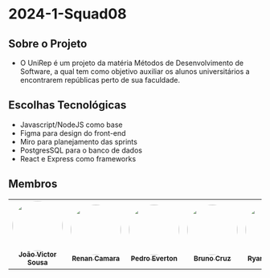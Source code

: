 # 2024-1-Squad08

## Sobre o Projeto

- O UniRep é um projeto da matéria Métodos de Desenvolvimento de Software, a qual tem como objetivo auxiliar os alunos universitários a encontrarem repúblicas perto de sua faculdade.

## Escolhas Tecnológicas

- Javascript/NodeJS como base
- Figma para design do front-end
- Miro para planejamento das sprints
- PostgresSQL para o banco de dados
- React e Express como frameworks

## Membros

<table>
  <tr>
    <td align="center"><a href="https://github.com/Discicle"><img style="border-radius: 50%;" src="https://github.com/Discicle.png?size=100" width="100px;" alt=""/><br /><sub><b>João Victor Sousa</b></sub></a><br />
    <td align="center"><a href="https://github.com/Renurin"><img style="border-radius: 50%;" src="https://github.com/Renurin.png?size=100" width="100px;" alt=""/><br /><sub><b>Renan Camara</b></sub></a><b/>
    <td align="center"><a href="https://github.com/pedroeverton217"><img style="border-radius: 50%;" src="https://github.com/pedroeverton217.png?size=100" width="100px;" alt=""/><br /><sub><b>Pedro Everton</b></sub></a<br/>
    <td align="center"><a href="https://github.com/Brunocrzz"><img style="border-radius: 50%;" src="https://github.com/Brunocrzz.png?size=100" width="100px;" alt=""/><br /><sub><b>Bruno Cruz</</sub</a<br/<ahref="Link git" title="Rocketseat"></a></td>
    <td align="center"><a href="https://github.com/RA-Salles"><img style="border-radius: 50%;" src="https://github.com/RA-Salles.png?size=100" width="100px;" alt=""/><br /><sub><b>Ryan Augusto</b></sub></a><br />
  </tr>
</table>


